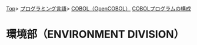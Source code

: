 [Top](../../../../index.md)\>
[プログラミング言語](../../../pgl.md)\>
[COBOL（OpenCOBOL）](../../language_0002.md)
[COBOLプログラムの構成](../COBOL_0001.md)

# 環境部（ENVIRONMENT DIVISION）